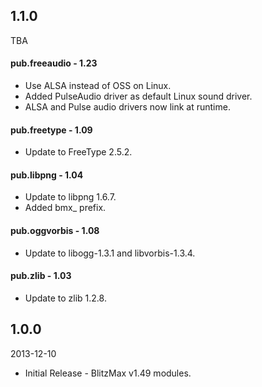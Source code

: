## 1.1.0
TBA

#### pub.freeaudio - 1.23
* Use ALSA instead of OSS on Linux.
* Added PulseAudio driver as default Linux sound driver.
* ALSA and Pulse audio drivers now link at runtime.

#### pub.freetype - 1.09
* Update to FreeType 2.5.2.

#### pub.libpng - 1.04
* Update to libpng 1.6.7.
* Added bmx_ prefix.

#### pub.oggvorbis - 1.08
* Update to libogg-1.3.1 and libvorbis-1.3.4.

#### pub.zlib - 1.03
* Update to zlib 1.2.8.

## 1.0.0
2013-12-10

* Initial Release - BlitzMax v1.49 modules.
